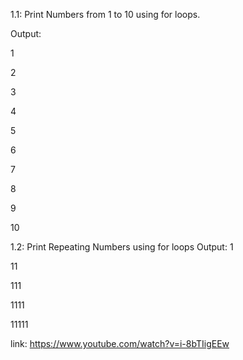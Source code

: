 1.1: Print Numbers from 1 to 10 using for loops.

Output:

1

2

3

4

5

6

7

8

9

10

1.2: Print Repeating Numbers using for loops
Output:
1

11

111

1111

11111







link: https://www.youtube.com/watch?v=i-8bTIigEEw
